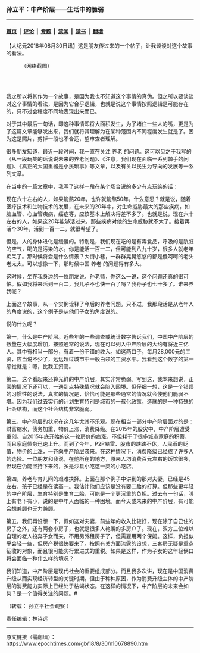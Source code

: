 ### 孙立平：中产阶层——生活中的脆弱

---

#### [首页](../../../..?n10678890) &nbsp;|&nbsp; [评论](../../../../../epoch-comment?n10678890) &nbsp;|&nbsp; [专题](../../../../../epoch-special?n10678890) &nbsp;|&nbsp; [禁闻](../../../../../epoch-news?n10678890) &nbsp;|&nbsp; [禁书](../../../../../books?n10678890) &nbsp;|&nbsp; [翻墙](https://github.com/gfw-breaker/nogfw/blob/master/README.md?n10678890)


<div class="post_content" id="artbody" itemprop="articleBody">
 <!-- article content begin -->
 <p>
  【大纪元2018年08月30日讯】这是朋友传过来的一个帖子，让我谈谈对这个故事的看法。
 </p>
 <figure aria-describedby="caption-attachment-10678897" class="wp-caption aligncenter" id="attachment_10678897" style="width: 570px">
  <ok href="https://i.epochtimes.com/assets/uploads/2018/08/446f465e0a15e08857fe48fb107cbe15.jpg" target="_blank">
   <img alt="" class="size-full wp-image-10678897" src="https://i.epochtimes.com/assets/uploads/2018/08/446f465e0a15e08857fe48fb107cbe15.jpg"/>
  </ok>
  <br/><figcaption class="wp-caption-text" id="caption-attachment-10678897">
   （网络截图）
  </figcaption><br/>
 </figure><br/>
 <p>
  我之所以将其作为一个故事，是因为我也不知道这个事情的真伪。但之所以要谈谈对这个事情的看法，是因为它合乎逻辑，也就是说这个事情按照逻辑是可能存在的，只不过会程度不同地表现出来而已。
 </p>
 <p>
  对于其中最后一句话，即这种事情即将大面积发生，为了堵住一些人的嘴，更是为了这篇文章能够发出来，我们就将其理解为在某种范围内不同程度发生就是了。因为这是照片，剪掉一段也不合适，望审查者理解。
 </p>
 <p>
  很多朋友知道，最近一段时间，我一直在关注
  <ok href="https://www.epochtimes.com/gb/tag/%E5%85%BB%E8%80%81.html">
   养老
  </ok>
  的问题。这可以见之于我写的《从一段玩笑的话说说未来的养老问题》、《注意，我们现在面临一系列棘手的问题》、《真正的大国重器是小民琐事》等文章，以及有关以民生为导向的发展等一系列文章。
 </p>
 <p>
  在当中的一篇文章中，我写了这样一段在某个场合说的多少有点玩笑的话：
 </p>
 <p>
  现在六十左右的人，如果能熬20年，也许就能熬50年。什么意思？就是说，随着医疗技术和生物技术的发展，在未来的20年中，对生命威胁最大的那些疾病，如脑血管、心血管疾病，癌症等，应该基本上解决得差不多了。也就是说，现在六十左右的人，如果这20年能够活过来，那些疾病对他的生命威胁就不大了。接着再活个30年，活到一百一二，就很希望了。
 </p>
 <p>
  但是，人的身体进化是缓慢的。特别是，我们现在吃的是有毒食品，呼吸的是肮脏的空气，喝的是污染的水。你是能活一百一二，但可能到八九十岁，很多人就老年痴呆了。那时候将会是什么情景？大街小巷，一群群晃晃悠悠的都是傻呵呵的老头老太太。可以想像一下，那时候中国
  <ok href="https://www.epochtimes.com/gb/tag/%E5%85%BB%E8%80%81.html">
   养老
  </ok>
  的问题得有多大。
 </p>
 <p>
  这时候，坐在我身边的一位朋友说，孙老师，你这么一说，这个问题还真的很可怕。假如我将来活到一百二，我儿子不也快一百了吗？我孙子也七十多了。谁来养我呢？
 </p>
 <p>
  上面这个故事，从一个实例诠释了今后的养老问题。只不过，我那段话是从老年人的角度说的，这个例子是从他们子女的角度说的。
 </p>
 <p>
  说的什么呢？
 </p>
 <p>
  第一，什么是中产阶层。近些年的一些调查或统计数字告诉我们，中国中产阶层的数量在大幅度增加，按照通常的说法，现在可以列入中产阶层的大约有将近三亿人。其中有相当一部分，有着一份不错的收入。如这两口子，每月28,000元的工资，应当说不少了，远远超过城市中一般白领的工资水平。我看到这个数字的第一感觉就是：嗯，比我工资高。
 </p>
 <p>
  第二，这个看起来还算光鲜的中产阶层，其实非常脆弱。写到这，我本来想说，正常的情况下还可以，一遇到点特殊情况就会陷入困境。但仔细一想，这是一个错误的习惯性的说法，真实的情况是，恰恰可能是那些通常的情况就会使他们脆弱不堪。因为我们过去实行的计划生育特别是城市的一孩化政策，造就的是一种特殊的社会结构，而这个社会结构非常脆弱。
 </p>
 <p>
  第三，中产阶层的状况在这几年尤其不乐观。现在相当一部分中产阶层面对的是：财富缩水，债务加重，物价上涨，消费降级。在2015年的股灾中，中产阶层遭受重创。自2015年底开始的这一轮房价的疯涨，不但耗干了很多城市家庭的积蓄，而且家庭债务迅速上升。而到了今年，P2P暴雷、股市的跌跌不休，人民币的贬值，物价的上涨，一齐向中产阶层袭来。在这种情况下，消费降级已经成了许多人的选择。一位朋友和我说，在他所在的地方，原来人均消费百元左右的饭馆很多，但现在仍能坚持下来的，多是沙县小吃这一类的小吃店。
 </p>
 <p>
  第四，养老与育儿间的艰难抉择。上面在那个例子中讲到的那对夫妻，已经是45左右，孩子已经是在读高一。我估计他们应该是没有要二胎的打算。但那些更年轻的中产阶层，生育特别是生育二胎，可能是一个更沉重的负担。过去有一句话，叫上有老下有小，说的是中年人面临的一种困境。而今天或未来的中产阶层，有可能会想兼顾也无力兼顾。
 </p>
 <p>
  第五，我们再设想一下，假如这对夫妻，前些年的收入比较好，现在除了自己住的房子之外，还有两套小房子，也就是很多人艳羡的多房户了。现在，双方三位难以自理的老人投奔子女而来，不用另外租房子了，但需雇用两个保姆。这样，负担似乎会轻一些，但房产税很快要来了。按照有关方面流露的设想，三套房无疑是重点征收的对象，而且很可能实行累进式的重税。如果是这样，作为子女的这年轻俩口将会面临一种什么样的境况？
 </p>
 <p>
  我们知道，中产阶层是现代社会的重要组成部分。而且我多次讲，现在是中国消费升级从而实现经济转型的关键时期。但由于种种原因，作为消费升级主体的中产阶层的消费能力实际上已经处于枯竭状态。在这样的情况下，中产阶层的未来会如何？是一个值得关注的问题。#
 </p>
 <p>
  （转载：
  <span class="rich_media_meta rich_media_meta_nickname" id="profileBt">
   <ok href="https://freewechat.com/profile/MzIyNjgzNTc0NQ==" id="js_name">
    孙立平社会观察
   </ok>
  </span>
  ）
 </p>
 <p>
  责任编辑：林诗远
 </p>
 <!-- article content end -->
 <div id="below_article_ad">
 </div>
</div>


---

原文链接（需翻墙）：https://www.epochtimes.com/gb/18/8/30/n10678890.htm